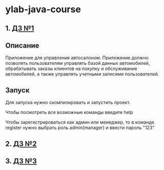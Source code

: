 # ylab-java-course

## 1. [ДЗ №1](https://github.com/dariayo/ylab-java-course/pull/1)

## Описание
Приложение для управления автосалоном. Приложение должно позволять пользователям управлять базой данных автомобилей, обрабатывать заказы клиентов на покупку и обслуживание автомобилей, а также управлять учетными записями пользователей.

## Запуск
Для запуска нужно скомпилировать и запустить проект. 

Чтобы посмотреть все возможные команды введите help

Чтобы зарегистрироваться как админ или менеджер, то в команде register нужно выбрать роль admin(manager) и ввести пароль "123"

## 2. [ДЗ №2](https://github.com/dariayo/ylab-java-course/pull/2)

## 3. [ДЗ №3](https://github.com/dariayo/ylab-java-course/pull/3)
